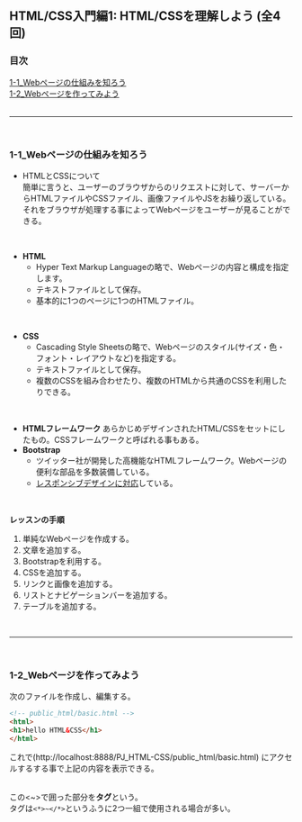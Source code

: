 ## HTML/CSS入門編1: HTML/CSSを理解しよう (全4回)

### 目次
[1-1_Webページの仕組みを知ろう](#1-1_Webページの仕組みを知ろう)</br>
[1-2_Webページを作ってみよう](#1-2_Webページを作ってみよう)</br>
</br>

***
</br>

### 1-1_Webページの仕組みを知ろう
- HTMLとCSSについて</br>
  簡単に言うと、ユーザーのブラウザからのリクエストに対して、サーバーからHTMLファイルやCSSファイル、画像ファイルやJSをお繰り返している。</br>
  それをブラウザが処理する事によってWebページをユーザーが見ることができる。</br>
</br>

- **HTML**
  - Hyper Text Markup Languageの略で、Webページの内容と構成を指定します。
  - テキストファイルとして保存。
  - 基本的に1つのページに1つのHTMLファイル。</br>
</br>

- **CSS**
  - Cascading Style Sheetsの略で、Webページのスタイル(サイズ・色・フォント・レイアウトなど)を指定する。
  - テキストファイルとして保存。
  - 複数のCSSを組み合わせたり、複数のHTMLから共通のCSSを利用したりできる。</br>
</br>

- **HTMLフレームワーク**
  あらかじめデザインされたHTML/CSSをセットにしたもの。CSSフレームワークと呼ばれる事もある。
- **Bootstrap**
  - ツイッター社が開発した高機能なHTMLフレームワーク。Webページの便利な部品を多数装備している。</br>
  - <u>レスポンシブデザインに対応</u>している。</br>
</br>

**レッスンの手順**</br>
1. 単純なWebページを作成する。
2. 文章を追加する。
3. Bootstrapを利用する。
4. CSSを追加する。
5. リンクと画像を追加する。
6. リストとナビゲーションバーを追加する。
7. テーブルを追加する。</br>
</br>

***
</br>

### 1-2_Webページを作ってみよう
次のファイルを作成し、編集する。</br>

```html
<!-- public_html/basic.html -->
<html>
<h1>hello HTML&CSS</h1>
</html>
```
これで(http://localhost:8888/PJ_HTML-CSS/public_html/basic.html)
にアクセルするする事で上記の内容を表示できる。</br>
</br>

この<~>で囲った部分を**タグ**という。</br>
タグは`<*>~</*>`というふうに2つ一組で使用される場合が多い。</br>
